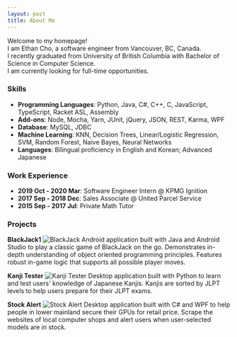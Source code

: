 ```yaml
---
layout: post
title: About Me
---
```

Welcome to my homepage! <br />
I am Ethan Cho, a software engineer from Vancouver, BC, Canada. <br />
I recently graduated from University of British Columbia with Bachelor of Science in Computer Science. <br />
I am currently looking for full-time opportunities.

### Skills
* **Programming Languages**: Python, Java, C#, C++, C, JavaScript, TypeScript, Racket ASL, Assembly
* **Add-ons**: Node, Mocha, Yarn, JUnit, jQuery, JSON, REST, Karma, WPF
* **Database**: MySQL, JDBC
* **Machine Learning**: KNN, Decision Trees, Linear/Logistic Regression, SVM, Random Forest, Naive Bayes, Neural Networks
* **Languages**: Bilingual proficiency in English and Korean; Advanced Japanese

### Work Experience
* **2019 Oct - 2020 Mar**: Software Engineer Intern @ KPMG Ignition
* **2017 Sep - 2018 Dec**: Sales Associate @ United Parcel Service
* **2015 Sep - 2017 Jul**: Private Math Tutor

<!--For more information about my technical skills, please check out my [resume](https://drive.google.com/file/d/1qQMBLl4_2uDHtDsP1UyfOWiAtcL81o65/view) and [projects](https://ethanswcho.github.io/projects)-->

### Projects
**BlackJack1**
![BlackJack](https://github.com/ethanswcho/ethanswcho.github.io/master/_posts/imgs/blackjack.jpg)
Android application built with Java and Android Studio to play a classic game of BlackJack on the go.
Demonstrates in-depth understanding of object oriented programming principles.
Features robust in-game logic that supports all possible player moves.

**Kanji Tester**
![Kanji Tester](https://github.com/ethanswcho/ethanswcho.github.io/master/_posts/imgs/kanjitester.png)
Desktop application built with Python to learn and test users' knowledge of Japanese Kanjis.
Kanjis are sorted by JLPT levels to help users prepare for their JLPT exams.

**Stock Alert**
![Stock Alert](https://github.com/ethanswcho/ethanswcho.github.io/master/_posts/imgs/stockalert.png)
Desktop application built with C# and WPF to help people in lower mainland secure their GPUs for retail price.
Scrape the websites of local computer shops and alert users when user-selected models are in stock.
